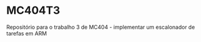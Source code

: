 MC404T3
=======

Repositório para o trabalho 3 de MC404 - implementar um escalonador de tarefas em ARM
